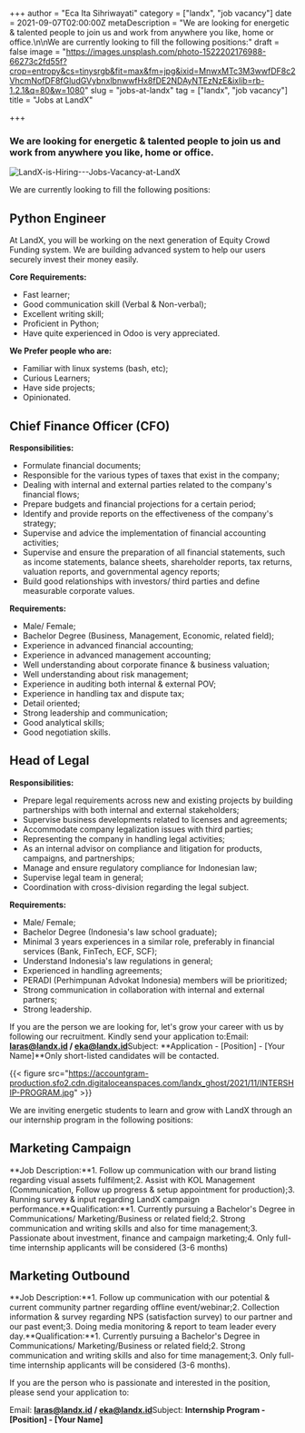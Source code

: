 +++
author = "Eca Ita Sihriwayati"
category = ["landx", "job vacancy"]
date = 2021-09-07T02:00:00Z
metaDescription = "We are looking for energetic & talented people to join us and work from anywhere you like, home or office.\n\nWe are currently looking to fill the following positions:"
draft = false
image = "https://images.unsplash.com/photo-1522202176988-66273c2fd55f?crop=entropy&cs=tinysrgb&fit=max&fm=jpg&ixid=MnwxMTc3M3wwfDF8c2VhcmNofDF8fGludGVybnxlbnwwfHx8fDE2NDAyNTEzNzE&ixlib=rb-1.2.1&q=80&w=1080"
slug = "jobs-at-landx"
tag = ["landx", "job vacancy"]
title = "Jobs at LandX"

+++


### We are looking for energetic & talented people to join us and work from anywhere you like, home or office.

![LandX-is-Hiring---Jobs-Vacancy-at-LandX](https://accountgram-production.sfo2.cdn.digitaloceanspaces.com/landx_ghost/2021/09/LandX-is-Hiring---Jobs-Vacancy-at-LandX.jpg)

We are currently looking to fill the following positions:

## Python Engineer

At LandX, you will be working on the next generation of Equity Crowd Funding system. We are building advanced system to help our users securely invest their money easily.

**Core Requirements:**

* Fast learner;
* Good communication skill (Verbal & Non-verbal);
* Excellent writing skill;
* Proficient in Python;
* Have quite experienced in Odoo is very appreciated.

**We Prefer people who are:**

* Familiar with linux systems (bash, etc);
* Curious Learners;
* Have side projects;
* Opinionated.

## Chief Finance Officer (CFO)

**Responsibilities:**

* Formulate financial documents;
* Responsible for the various types of taxes that exist in the company;
* Dealing with internal and external parties related to the company's financial flows;
* Prepare budgets and financial projections for a certain period;
* Identify and provide reports on the effectiveness of the company's strategy;
* Supervise and advice the implementation of financial accounting activities;
* Supervise and ensure the preparation of all financial statements, such as income statements, balance sheets, shareholder reports, tax returns, valuation reports, and governmental agency reports;
* Build good relationships with investors/ third parties and define measurable corporate values.

**Requirements:**

* Male/ Female;
* Bachelor Degree (Business, Management, Economic, related field);
* Experience in advanced financial accounting;
* Experience in advanced management accounting;
* Well understanding about corporate finance & business valuation;
* Well understanding about risk management;
* Experience in auditing both internal & external POV;
* Experience in handling tax and dispute tax;
* Detail oriented;
* Strong leadership and communication;
* Good analytical skills;
* Good negotiation skills.

## Head of Legal

**Responsibilities:**

* Prepare legal requirements across new and existing projects by building partnerships with both internal and external stakeholders;
* Supervise business developments related to licenses and agreements;
* Accommodate company legalization issues with third parties;
* Representing the company in handling legal activities;
* As an internal advisor on compliance and litigation for products, campaigns, and partnerships;
* Manage and ensure regulatory compliance for Indonesian law;
* Supervise legal team in general;
* Coordination with cross-division regarding the legal subject.

**Requirements:**

* Male/ Female;
* Bachelor Degree (Indonesia's law school graduate);
* Minimal 3 years experiences in a similar role, preferably in financial services (Bank, FinTech, ECF, SCF);
* Understand Indonesia's law regulations in general;
* Experienced in handling agreements;
* PERADI (Perhimpunan Advokat Indonesia) members will be prioritized;
* Strong communication in collaboration with internal and external partners;
* Strong leadership.

If you are the person we are looking for, let's grow your career with us by following our recruitment. Kindly send your application to:Email: **laras@landx.id / eka@landx.id**Subject: **Application - [Position] - [Your Name]**Only short-listed candidates will be contacted.

{{< figure src="https://accountgram-production.sfo2.cdn.digitaloceanspaces.com/landx_ghost/2021/11/INTERSHIP-PROGRAM.jpg" >}}

We are inviting energetic students to learn and grow with LandX through an our internship program in the following positions:

## Marketing Campaign

**Job Description:**1. Follow up communication with our brand listing regarding visual assets fulfilment;2. Assist with KOL Management (Communication, Follow up progress & setup appointment for production);3. Running survey & input regarding LandX campaign performance.**Qualification:**1. Currently pursuing a Bachelor's Degree in Communications/ Marketing/Business or related field;2. Strong communication and writing skills and also for time management;3. Passionate about investment, finance and campaign marketing;4. Only full-time internship applicants will be considered (3-6 months)

## Marketing Outbound

**Job Description:**1. Follow up communication with our potential & current community partner regarding offline event/webinar;2. Collection information & survey regarding NPS (satisfaction survey) to our partner and our past event;3. Doing media monitoring & report to team leader every day.**Qualification:**1. Currently pursuing a Bachelor's Degree in Communications/ Marketing/Business or related field;2. Strong communication and writing skills and also for time management;3. Only full-time internship applicants will be considered (3-6 months).

If you are the person who is passionate and interested in the position, please send your application to:

Email: **laras@landx.id / eka@landx.id**Subject: **Internship Program - [Position] - [Your Name]**







